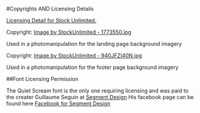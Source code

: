 #Copyrights AND Licensing Details 

<a href = "http://www.stockunlimited.com/license.php">Licensing Detail for Stock Unlimited.</a>

Copyright: <a href='http://www.stockunlimited.com'>Image by StockUnlimited - 1773550.jpg</a> 

Used in a photomanipulation for the landing page background imagery

Copyright: <a href='http://www.stockunlimited.com'>Image by StockUnlimited - 940JFZI40N.jpg</a> 

Used in a photomanipulation for the footer page background imagery

##Font Licensing Permission

The Quiet Scream font is the only one requiring licensing and was paid to the creater Guillaume Seguin at <a href = "segmentsdesign@gmail.com">Segment Design</a>  His facebook page can be found here <a href = "http://www.facebook.com/segmentsdesign">Facebook for Segment Design</a>


